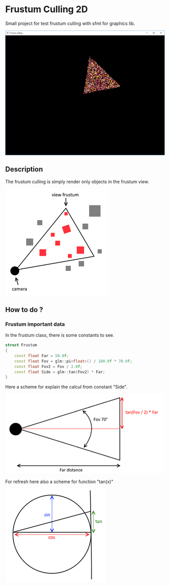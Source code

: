 # Frustum Culling 2D
Small project for test frustum culling with sfml for graphics lib.

![alt tag](https://raw.githubusercontent.com/firepolo/FrustumCulling2D/master/preview.png)

## Description
The frustum culling is simply render only objects in the frustum view.

![alt tag](https://raw.githubusercontent.com/firepolo/FrustumCulling2D/master/frustum.png)

## How to do ?

### Frustum important data
In the frustum class, there is some constants to see.

```c++
struct Frustum
{
	const float Far = 50.0f;
	const float Fov = glm::pi<float>() / 180.0f * 70.0f;
	const float Fov2 = Fov / 2.0f;
	const float Side = glm::tan(Fov2) * Far;
}
```
Here a scheme for explain the calcul from constant "Side".

![alt tag](https://raw.githubusercontent.com/firepolo/FrustumCulling2D/master/constants.png)

For refresh here also a scheme for function "tan(x)"

![alt tag](https://raw.githubusercontent.com/firepolo/FrustumCulling2D/master/tan.png)